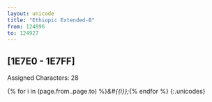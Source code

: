 ```yaml
---
layout: unicode
title: "Ethiopic Extended-B"
from: 124896
to: 124927
---
```


## 	[1E7E0 - 1E7FF]

Assigned Characters: 28

{% for i in (page.from..page.to) %}<i>&#{{i}};</i>{% endfor %}
{:.unicodes}
